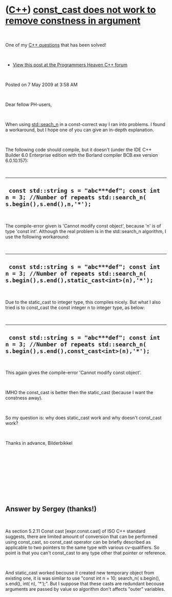 



 

 

 

 

 

([C++](Cpp.md)) [const\_cast does not work to remove constness in argument](CppMyQuestions1.md)
=================================================================================================

 

One of my [C++ questions](CppMyQuestions.md) that has been solved!

 

-   [View this post at the Programmers Heaven C++
    forum](http://www.programmersheaven.com/mb/CandCPP/390544/390544/const_cast-does-not-work-to-remove-constness-in-argument/?S=B20000#390544)

 

Posted on 7 May 2009 at 3:58 AM

 

Dear fellow PH-users,

 

When using [std::seach\_n](CppSearch_n.md) in a const-correct way I ran
into problems. I found a workaround, but I hope one of you can give an
in-depth explanation.

 

The following code should compile, but it doesn't (under the IDE C++
Builder 6.0 Enterprise edition with the Borland compiler BCB.exe version
6.0.10.157):

 

  ---------------------------------------------------------------------------------------------------------------------
  ` const std::string s = "abc***def"; const int n = 3; //Number of repeats std::search_n( s.begin(),s.end(),n,'*');`
  ---------------------------------------------------------------------------------------------------------------------

 

The compile-error given is 'Cannot modify const object', because 'n' is
of type 'const int'. Although the real problem is in the std::search\_n
algorithm, I use the following workaround:

 

  ---------------------------------------------------------------------------------------------------------------------------------------
  ` const std::string s = "abc***def"; const int n = 3; //Number of repeats std::search_n( s.begin(),s.end(),static_cast<int>(n),'*');`
  ---------------------------------------------------------------------------------------------------------------------------------------

 

Due to the static\_cast to integer type, this compiles nicely. But what
I also tried is to const\_cast the const integer n to integer type, as
below:

 

  --------------------------------------------------------------------------------------------------------------------------------------
  ` const std::string s = "abc***def"; const int n = 3; //Number of repeats std::search_n( s.begin(),s.end(),const_cast<int>(n),'*');`
  --------------------------------------------------------------------------------------------------------------------------------------

 

This again gives the compile-error 'Cannot modify const object'.

 

IMHO the const\_cast is better then the static\_cast (because I want the
constness away).

 

So my question is: why does static\_cast work and why doesn't
const\_cast work?

 

Thanks in advance, Bilderbikkel

 

 

 

 

 

Answer by Sergey (thanks!)
--------------------------

 

As section 5.2.11 Const cast \[expr.const.cast\] of ISO C++ standard
suggests, there are limited amount of conversion that can be performed
using const\_cast, so const\_cast operator can be briefly described as
applicable to two pointers to the same type with various cv-qualifiers.
So point is that you can't const\_cast to any type other that pointer or
reference.

 

And static\_cast worked becouse it created new temporary object from
existing one, it is was similar to use "const int n = 10; search\_n(
s.begin(), s.end(), int( n), '\*');". But I suppose that these casts are
redundant becouse arguments are passed by value so algorithm don't
affects "outer" variables.

 

 

 

 





 



